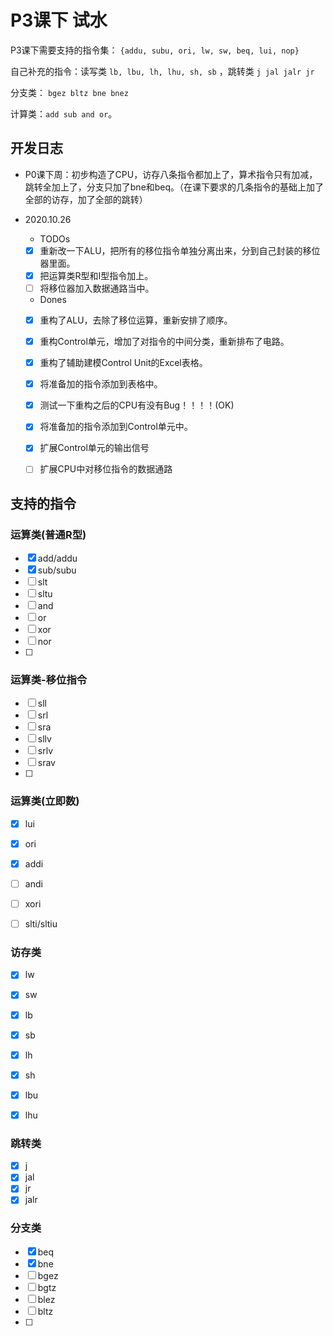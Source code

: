 # P3课下 试水

P3课下需要支持的指令集： `{addu, subu, ori, lw, sw, beq, lui, nop}`

自己补充的指令：读写类 `lb, lbu, lh, lhu, sh, sb` ，跳转类 `j jal jalr jr` 

分支类： `bgez bltz bne bnez` 

计算类：`add sub and or`。

## 开发日志

- P0课下周：初步构造了CPU，访存八条指令都加上了，算术指令只有加减，跳转全加上了，分支只加了bne和beq。（在课下要求的几条指令的基础上加了全部的访存，加了全部的跳转）

- 2020.10.26 

  - TODOs
  - [x] 重新改一下ALU，把所有的移位指令单独分离出来，分到自己封装的移位器里面。
  - [x] 把运算类R型和I型指令加上。
  - [ ] 将移位器加入数据通路当中。

  - Dones

  - [x] 重构了ALU，去除了移位运算，重新安排了顺序。
  - [x] 重构Control单元，增加了对指令的中间分类，重新排布了电路。
  - [x] 重构了辅助建模Control Unit的Excel表格。
  - [x] 将准备加的指令添加到表格中。
  - [x] 测试一下重构之后的CPU有没有Bug！！！！(OK)
  - [x] 将准备加的指令添加到Control单元中。
  - [x] 扩展Control单元的输出信号
  - [ ] 扩展CPU中对移位指令的数据通路



## 支持的指令

### 运算类(普通R型)

- [x] add/addu
- [x] sub/subu
- [ ] slt
- [ ] sltu
- [ ] and
- [ ] or
- [ ] xor
- [ ] nor
- [ ] 

### 运算类-移位指令

- [ ] sll
- [ ] srl
- [ ] sra
- [ ] sllv
- [ ] srlv
- [ ] srav
- [ ] 



### 运算类(立即数)

- [x] lui
- [x] ori
- [x] addi
- [ ] andi
- [ ] xori
- [ ] slti/sltiu



### 访存类

- [x] lw
- [x] sw
- [x] lb
- [x] sb
- [x] lh
- [x] sh
- [x] lbu
- [x] lhu



### 跳转类

- [x] j
- [x] jal
- [x] jr
- [x] jalr

### 分支类

- [x] beq
- [x] bne
- [ ] bgez
- [ ] bgtz
- [ ] blez
- [ ] bltz
- [ ] 

